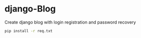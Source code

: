 # django-Blog

Create django blog with login registration and password recovery

```bash
pip install -r req.txt
```
